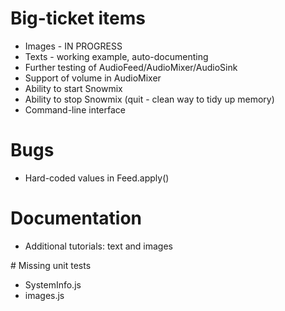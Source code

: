 # Big-ticket items

* Images - IN PROGRESS
* Texts - working example, auto-documenting
* Further testing of AudioFeed/AudioMixer/AudioSink
* Support of volume in AudioMixer
* Ability to start Snowmix
* Ability to stop Snowmix (quit - clean way to tidy up memory)
* Command-line interface

# Bugs

* Hard-coded values in Feed.apply()

# Documentation

* Additional tutorials: text and images

# Missing unit tests

* SystemInfo.js
* images.js

